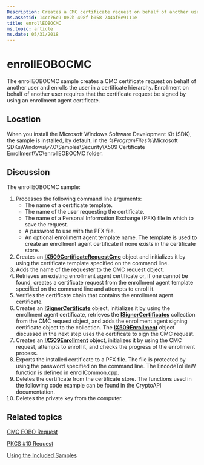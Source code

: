 ```yaml
---
Description: Creates a CMC certificate request on behalf of another user and enrolls the user in a certificate hierarchy.
ms.assetid: 14cc76c9-0e2b-498f-b058-244af6e9111e
title: enrollEOBOCMC
ms.topic: article
ms.date: 05/31/2018
---
```


# enrollEOBOCMC

The enrollEOBOCMC sample creates a CMC certificate request on behalf of another user and enrolls the user in a certificate hierarchy. Enrollment on behalf of another user requires that the certificate request be signed by using an enrollment agent certificate.

## Location

When you install the Microsoft Windows Software Development Kit (SDK), the sample is installed, by default, in the *%ProgramFiles%*\\Microsoft SDKs\\Windows\\v7.0\\Samples\\Security\\X509 Certificate Enrollment\\VC\\enrollEOBOCMC folder.

## Discussion

The enrollEOBOCMC sample:

1.  Processes the following command line arguments:
    -   The name of a certificate template.
    -   The name of the user requesting the certificate.
    -   The name of a Personal Information Exchange (PFX) file in which to save the request.
    -   A password to use with the PFX file.
    -   An optional enrollment agent template name. The template is used to create an enrollment agent certificate if none exists in the certificate store.
2.  Creates an [**IX509CertificateRequestCmc**](/windows/desktop/api/CertEnroll/nn-certenroll-ix509certificaterequestcmc) object and initializes it by using the certificate template specified on the command line.
3.  Adds the name of the requester to the CMC request object.
4.  Retrieves an existing enrollment agent certificate or, if one cannot be found, creates a certificate request from the enrollment agent template specified on the command line and attempts to enroll it.
5.  Verifies the certificate chain that contains the enrollment agent certificate.
6.  Creates an [**ISignerCertificate**](/windows/desktop/api/CertEnroll/nn-certenroll-isignercertificate) object, initializes it by using the enrollment agent certificate, retrieves the [**ISignerCertificates**](/windows/desktop/api/CertEnroll/nn-certenroll-isignercertificates) collection from the CMC request object, and adds the enrollment agent signing certificate object to the collection. The [**IX509Enrollment**](/windows/desktop/api/CertEnroll/nn-certenroll-ix509enrollment) object discussed in the next step uses the certificate to sign the CMC request.
7.  Creates an [**IX509Enrollment**](/windows/desktop/api/CertEnroll/nn-certenroll-ix509enrollment) object, initializes it by using the CMC request, attempts to enroll it, and checks the progress of the enrollment process.
8.  Exports the installed certificate to a PFX file. The file is protected by using the password specified on the command line. The EncodeToFileW function is defined in enrollCommon.cpp.
9.  Deletes the certificate from the certificate store. The functions used in the following code example can be found in the CryptoAPI documentation.
10. Deletes the private key from the computer.

## Related topics

<dl> <dt>

[CMC EOBO Request](cmc-eobo-request.md)
</dt> <dt>

[PKCS \#10 Request](pkcs--10-request.md)
</dt> <dt>

[Using the Included Samples](using-the-included-samples.md)
</dt> </dl>

 

 



